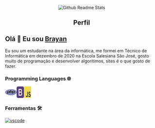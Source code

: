 <p align="center">
 <img width="100px" src="https://image.flaticon.com/icons/png/512/1316/1316591.png" align="center" alt="Github Readme Stats" />
 <h2 align="center">Perfil</h2>
</p>

## Olá 👋 Eu sou [Brayan](https://www.linkedin.com/in/brayan-roberto-853420216/)

<div>
 <p>
    Eu sou um estudante na área da informática, me formei em Técnico de Informática em dezembro de 2020 na Escola Salesiana São José, gosto muito de programação e desenvolver
algoritimos, sites é o que gosto de fazer.
</p>
</div>

### Programming Languages 🌐

<div style="display: flex " >
<img src="https://raw.githubusercontent.com/github/explore/80688e429a7d4ef2fca1e82350fe8e3517d3494d/topics/php/php.png" alt="php" width="38">  
<img src="https://raw.githubusercontent.com/github/explore/80688e429a7d4ef2fca1e82350fe8e3517d3494d/topics/bootstrap/bootstrap.png" alt="Bootstrap" width="24">
<img src="https://raw.githubusercontent.com/github/explore/80688e429a7d4ef2fca1e82350fe8e3517d3494d/topics/javascript/javascript.png" alt="jQuery" width="24">
</div>

### Ferramentas 🛠️

[<img src="https://upload.wikimedia.org/wikipedia/commons/thumb/2/2d/Visual_Studio_Code_1.18_icon.svg/1200px-Visual_Studio_Code_1.18_icon.svg.png" alt="vscode" width="24">](https://code.visualstudio.com/) 

